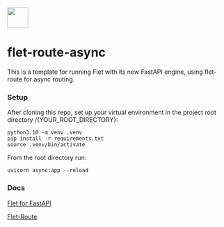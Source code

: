 <img src="https://s3.us-west-2.amazonaws.com/polae.io/static/polae_logo_text_label_white_256.png"  width="48">

# flet-route-async
This is a template for running Flet with its new FastAPI engine, using flet-route for async routing.

### Setup
After cloning this repo, set up your virtual environment in the project root directory /{YOUR_ROOT_DIRECTORY}:

```
python3.10 -m venv .venv 
pip install -r requirements.txt
source .venv/bin/activate
```

From the root directory run:

```
uvicorn async:app --reload
```

### Docs

[Flet for FastAPI](https://flet.dev/blog/flet-for-fastapi)

[Flet-Route](https://github.com/saurabhwadekar/flet_route)